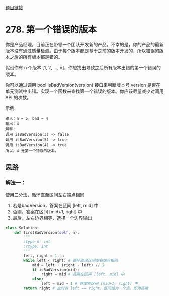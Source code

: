 [题目链接](xxx)
# 278. 第一个错误的版本
你是产品经理，目前正在带领一个团队开发新的产品。不幸的是，你的产品的最新版本没有通过质量检测。由于每个版本都是基于之前的版本开发的，所以错误的版本之后的所有版本都是错的。

假设你有 n 个版本 [1, 2, ..., n]，你想找出导致之后所有版本出错的第一个错误的版本。

你可以通过调用 bool isBadVersion(version) 接口来判断版本号 version 是否在单元测试中出错。实现一个函数来查找第一个错误的版本。你应该尽量减少对调用 API 的次数。

示例:
```
输入：n = 5, bad = 4
输出：4
解释：
调用 isBadVersion(3) -> false 
调用 isBadVersion(5) -> true 
调用 isBadVersion(4) -> true
所以，4 是第一个错误的版本。
```

## 思路

### 解法一：
使用二分法，循环直至区间左右端点相同
1. 若是badVersion，答案在区间 [left, mid] 中
2. 否则，答案在区间 [mid+1, right] 中
3. 最后，左右边界相等，选择一个边界输出
```python
class Solution:
    def firstBadVersion(self, n):
        """
        :type n: int
        :rtype: int
        """
        left, right = 1, n
        while left < right: # 循环直至区间左右端点相同
            mid = left + (right - left) // 2
            if isBadVersion(mid):
                right = mid # 答案在区间 [left, mid] 中
            else:
                left = mid + 1 # 答案在区间 [mid+1, right] 中
        return right # 此时有 left == right，区间缩为一个点，即为答案
```

